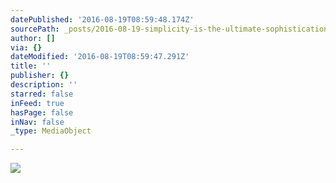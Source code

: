 ```yaml
---
datePublished: '2016-08-19T08:59:48.174Z'
sourcePath: _posts/2016-08-19-simplicity-is-the-ultimate-sophistication-steve-jobs.md
author: []
via: {}
dateModified: '2016-08-19T08:59:47.291Z'
title: ''
publisher: {}
description: ''
starred: false
inFeed: true
hasPage: false
inNav: false
_type: MediaObject

---
```

![](https://the-grid-user-content.s3-us-west-2.amazonaws.com/d8c382fd-190d-4dd4-9b5c-e138d7b34e15.jpg)